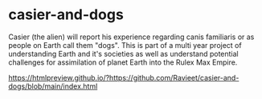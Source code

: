 # casier-and-dogs
Casier (the alien) will report his experience regarding canis familiaris or as people on Earth call them "dogs". This is part of a multi year project of understanding Earth and it's societies as well as understand potential challenges for assimilation of planet Earth into the Rulex Max Empire.

https://htmlpreview.github.io/?https://github.com/Ravieet/casier-and-dogs/blob/main/index.html
